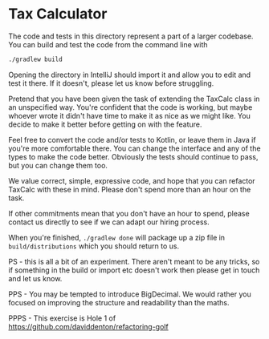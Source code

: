 # Tax Calculator
 
The code and tests in this directory represent a part of a larger codebase.
You can build and test the code from the command line with 

```bash
./gradlew build
```
 
Opening the directory in IntelliJ should import it and allow you to edit and 
test it there. If it doesn't, please let us know before struggling.

Pretend that you have been given the task of extending the TaxCalc class in an
unspecified way. You're confident that the code is working, but maybe whoever 
wrote it didn't have time to make it as nice as we might like. You decide to 
make it better before getting on with the feature.

Feel free to convert the code and/or tests to Kotlin, or leave them in Java
if you're more comfortable there. You can change the interface and any of the 
types to make the code better. Obviously the tests should continue to pass, but
you can change them too.

We value correct, simple, expressive code, and hope that you can refactor
TaxCalc with these in mind. Please don't spend more than an hour on the task.

If other commitments mean that you don't have an hour to spend, please contact
us directly to see if we can adapt our hiring process.

When you're finished, `./gradlew done` will package up a zip file in
`build/distributions` which you should return to us.

PS - this is all a bit of an experiment. There aren't meant to be any tricks, 
so if something in the build or import etc doesn't work then please get in 
touch and let us know.

PPS - You may be tempted to introduce BigDecimal. We would rather you focused
on improving the structure and readability than the maths.

PPPS - This exercise is Hole 1 of https://github.com/daviddenton/refactoring-golf